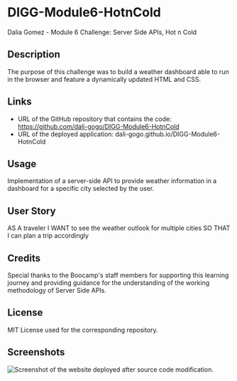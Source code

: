 # DIGG-Module6-HotnCold
Dalia Gomez - Module 6 Challenge: Server Side APIs, Hot n Cold

## Description
The purpose of this challenge was to build a weather dashboard able to run in the browser and feature a dynamically updated HTML and CSS. 

## Links
- URL of the GitHub repository that contains the code: https://github.com/dali-gogo/DIGG-Module6-HotnCold
- URL of the deployed application: dali-gogo.github.io/DIGG-Module6-HotnCold

## Usage
Implementation of a server-side API to provide weather information in a dashboard for a specific city selected by the user.

## User Story
AS A traveler
I WANT to see the weather outlook for multiple cities
SO THAT I can plan a trip accordingly

## Credits
Special thanks to the Boocamp's staff members for supporting this learning journey and providing guidance for the understanding of the working methodology of Server Side APIs.

## License
MIT License used for the corresponding repository.

## Screenshots
![Screenshot of the website deployed after source code modification.](./images/PayrollTracker1.png)